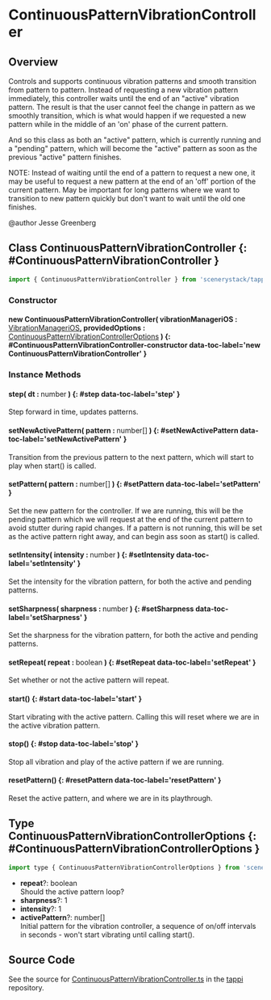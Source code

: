 # ContinuousPatternVibrationController

## Overview

Controls and supports continuous vibration patterns and smooth transition from pattern to pattern.
Instead of requesting a new vibration pattern immediately, this controller waits until
the end of an "active" vibration pattern. The result is that the user cannot feel the change in
pattern as we smoothly transition, which is what would happen if we requested a new pattern
while in the middle of an 'on' phase of the current pattern.

And so this class as both an "active" pattern, which is currently running and a "pending" pattern,
which will become the "active" pattern as soon as the previous "active" pattern finishes.

NOTE: Instead of waiting until the end of a pattern to request a new one, it may be useful
to request a new pattern at the end of an 'off' portion of the current pattern. May be
important for long patterns where we want to transition to new pattern quickly but don't want to
wait until the old one finishes.

@author Jesse Greenberg

## Class ContinuousPatternVibrationController {: #ContinuousPatternVibrationController }


```js
import { ContinuousPatternVibrationController } from 'scenerystack/tappi';
```
### Constructor

#### new ContinuousPatternVibrationController( vibrationManageriOS : <span style="font-weight: 400;">[VibrationManageriOS](../tappi/VibrationManageriOS.md)</span>, providedOptions : <span style="font-weight: 400;">[ContinuousPatternVibrationControllerOptions](../tappi/ContinuousPatternVibrationController.md#ContinuousPatternVibrationControllerOptions)</span> ) {: #ContinuousPatternVibrationController-constructor data-toc-label='new ContinuousPatternVibrationController' }

### Instance Methods

#### step( dt : <span style="font-weight: 400;"><span style="color: hsla(calc(var(--md-hue) + 180deg),80%,40%,1);">number</span></span> ) {: #step data-toc-label='step' }

Step forward in time, updates patterns.

#### setNewActivePattern( pattern : <span style="font-weight: 400;"><span style="color: hsla(calc(var(--md-hue) + 180deg),80%,40%,1);">number</span>[]</span> ) {: #setNewActivePattern data-toc-label='setNewActivePattern' }

Transition from the previous pattern to the next pattern, which will start to play when start() is called.

#### setPattern( pattern : <span style="font-weight: 400;"><span style="color: hsla(calc(var(--md-hue) + 180deg),80%,40%,1);">number</span>[]</span> ) {: #setPattern data-toc-label='setPattern' }

Set the new pattern for the controller. If we are running, this will be the pending pattern
which we will request at the end of the current pattern to avoid stutter during rapid changes.
If a pattern is not running, this will be set as the active pattern right away, and can begin
ass soon as start() is called.

#### setIntensity( intensity : <span style="font-weight: 400;"><span style="color: hsla(calc(var(--md-hue) + 180deg),80%,40%,1);">number</span></span> ) {: #setIntensity data-toc-label='setIntensity' }

Set the intensity for the vibration pattern, for both the active and pending patterns.

#### setSharpness( sharpness : <span style="font-weight: 400;"><span style="color: hsla(calc(var(--md-hue) + 180deg),80%,40%,1);">number</span></span> ) {: #setSharpness data-toc-label='setSharpness' }

Set the sharpness for the vibration pattern, for both the active and pending patterns.

#### setRepeat( repeat : <span style="font-weight: 400;"><span style="color: hsla(calc(var(--md-hue) + 180deg),80%,40%,1);">boolean</span></span> ) {: #setRepeat data-toc-label='setRepeat' }

Set whether or not the active pattern will repeat.

#### start() {: #start data-toc-label='start' }

Start vibrating with the active pattern. Calling this will reset where we are in the active vibration pattern.

#### stop() {: #stop data-toc-label='stop' }

Stop all vibration and play of the active pattern if we are running.

#### resetPattern() {: #resetPattern data-toc-label='resetPattern' }

Reset the active pattern, and where we are in its playthrough.



## Type ContinuousPatternVibrationControllerOptions {: #ContinuousPatternVibrationControllerOptions }


```js
import type { ContinuousPatternVibrationControllerOptions } from 'scenerystack/tappi';
```


- **repeat**?: <span style="color: hsla(calc(var(--md-hue) + 180deg),80%,40%,1);">boolean</span>
<br>  Should the active pattern loop?
- **sharpness**?: 1
- **intensity**?: 1
- **activePattern**?: <span style="color: hsla(calc(var(--md-hue) + 180deg),80%,40%,1);">number</span>[]
<br>  Initial pattern for the vibration controller, a sequence of on/off intervals in seconds - won't start vibrating
  until calling start().




## Source Code

See the source for [ContinuousPatternVibrationController.ts](https://github.com/phetsims/tappi/blob/main/js/ContinuousPatternVibrationController.ts) in the [tappi](https://github.com/phetsims/tappi) repository.
